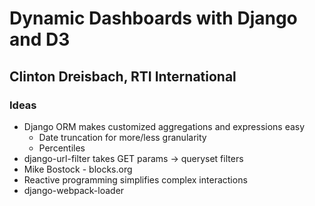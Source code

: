 # Dynamic Dashboards with Django and D3
## Clinton Dreisbach, RTI International

### Ideas

* Django ORM makes customized aggregations and expressions easy
    * Date truncation for more/less granularity
    * Percentiles
* django-url-filter takes GET params -> queryset filters
* Mike Bostock - blocks.org
* Reactive programming simplifies complex interactions
* django-webpack-loader
